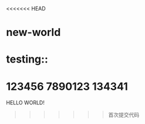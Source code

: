 <<<<<<< HEAD
# new-world
testing::
=======
123456
7890123
134341
=======
HELLO WORLD!
>>>>>>> 首次提交代码

